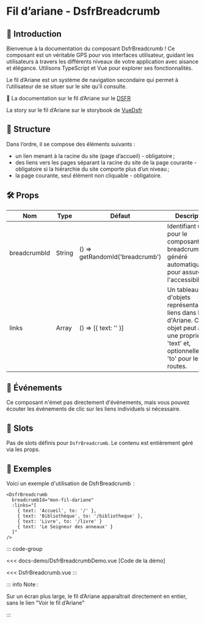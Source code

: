 # Fil d’ariane - DsfrBreadcrumb

## 🌟 Introduction

Bienvenue à la documentation du composant DsfrBreadcrumb ! Ce composant est un véritable GPS pour vos interfaces utilisateur, guidant les utilisateurs à travers les différents niveaux de votre application avec aisance et élégance. Utilisons TypeScript et Vue pour explorer ses fonctionnalités.

Le fil d’Ariane est un système de navigation secondaire qui permet à l’utilisateur de se situer sur le site qu’il consulte.

🏅 La documentation sur le fil d’Ariane sur le [DSFR](https://www.systeme-de-design.gouv.fr/elements-d-interface/composants/fil-d-ariane)

<VIcon name="vi-file-type-storybook" /> La story sur le fil d’Ariane sur le storybook de [VueDsfr](https://storybook.vue-ds.fr/?path=/docs/composants-dsfrbreadcrumb--docs)

## 📐 Structure

Dans l’ordre, il se compose des éléments suivants :

- un lien menant à la racine du site (page d’accueil) - obligatoire ;
- des liens vers les pages séparant la racine du site de la page courante - obligatoire si la hiérarchie du site comporte plus d’un niveau ;
- la page courante, seul élément non cliquable - obligatoire.

## 🛠️ Props

| Nom          | Type   | Défaut          | Description |
|--------------|--------|-----------------|-------------|
| breadcrumbId | String | () => getRandomId('breadcrumb') | Identifiant unique pour le composant breadcrumb, généré automatiquement pour assurer l'accessibilité. |
| links        | Array  | () => [{ text: '' }] | Un tableau d'objets représentant les liens dans le fil d'Ariane. Chaque objet peut avoir une propriété 'text' et, optionnellement, 'to' pour les routes. |

## 📡 Événements

Ce composant n'émet pas directement d'événements, mais vous pouvez écouter les événements de clic sur les liens individuels si nécessaire.

## 🧩 Slots

Pas de slots définis pour `DsfrBreadcrumb`. Le contenu est entièrement géré via les props.

## 📝 Exemples

Voici un exemple d'utilisation de DsfrBreadcrumb  :

```vue
<DsfrBreadcrumb
  breadcrumbId="mon-fil-dariane"
  :links="[
    { text: 'Accueil', to: '/' },
    { text: 'Bibliothèque', to: '/bibliotheque' },
    { text: 'Livre', to: '/livre' }
    { text: 'Le Seigneur des anneaux' }
  ]"
/>
```

::: code-group

<Story data-title="Démo">
  <DsfrBreadcrumbDemo />
</Story>

<<< docs-demo/DsfrBreadcrumbDemo.vue [Code de la démo]

<<< DsfrBreadcrumb.vue
:::

::: info Note :

Sur un écran plus large, le fil d’Ariane apparaîtrait directement en entier, sans le lien "Voir le fil d’Ariane"

:::

<script setup lang="ts">
import DsfrBreadcrumbDemo from './docs-demo/DsfrBreadcrumbDemo.vue'
</script>
